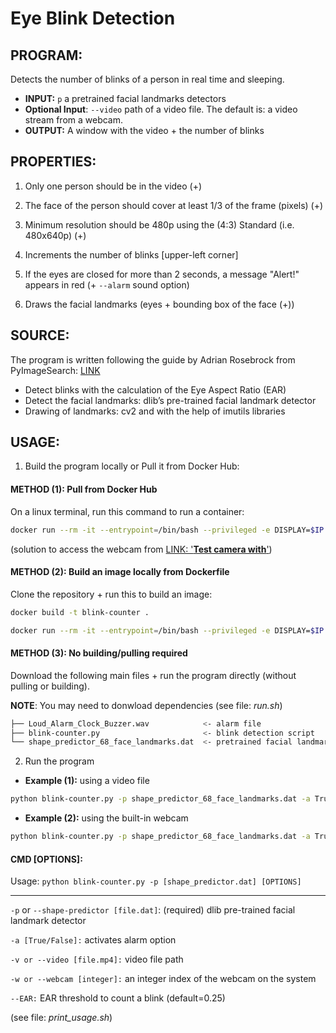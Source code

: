 # Eye Blink Detection

## PROGRAM:
Detects the number of blinks of a person in real time and sleeping.
- **INPUT:** `p` a pretrained facial landmarks detectors 
- **Optional Input**: `--video` path of a video file. The default is: a video stream from a webcam.
- **OUTPUT:** A window with the video + the number of blinks

## PROPERTIES:
1. Only one person should be in the video (+)
2. The face of the person should cover at least 1/3 of the frame (pixels) (+)
3. Minimum resolution should be 480p using the (4:3) Standard (i.e. 480x640p) (+)

4. Increments the number of blinks [upper-left corner]
5. If the eyes are closed for more than 2 seconds, a message "Alert!" appears in red (+ `--alarm` sound option)
6. Draws the facial landmarks (eyes + bounding box of the face (+))

## SOURCE: 
The program is written following the guide by Adrian Rosebrock from PyImageSearch: [LINK](https://www.pyimagesearch.com/2017/04/24/eye-blink-detection-opencv-python-dlib/)
- Detect blinks with the calculation of the Eye Aspect Ratio (EAR)
- Detect the facial landmarks: dlib’s pre-trained facial landmark detector 
- Drawing of landmarks: cv2 and with the help of imutils libraries

## USAGE: 
1. Build the program locally or Pull it from Docker Hub:
#### METHOD (1): Pull from Docker Hub
On a linux terminal, run this command to run a container:
```bash 
docker run --rm -it --entrypoint=/bin/bash --privileged -e DISPLAY=$IP:0 --device=/dev/video0:/dev/video0 -v /tmp/.X11-unix:/tmp/.X11-unix ikramhub/blink-counter
```
(solution to access the webcam from [LINK: '**Test camera with**'](https://stackoverflow.com/a/64634921/8664083))


#### METHOD (2): Build an image locally from Dockerfile
Clone the repository + run this to build an image:
```bash 
docker build -t blink-counter .
```
```bash 
docker run --rm -it --entrypoint=/bin/bash --privileged -e DISPLAY=$IP:0 --device=/dev/video0:/dev/video0 -v /tmp/.X11-unix:/tmp/.X11-unix blink-counter
``````

#### METHOD (3): No building/pulling required
Download the following main files + run the program directly (without pulling or building).

**NOTE**: You may need to donwload dependencies (see file: _run.sh_)

```bash
├── Loud_Alarm_Clock_Buzzer.wav            <- alarm file
├── blink-counter.py                       <- blink detection script
└── shape_predictor_68_face_landmarks.dat  <- pretrained facial landmarks detectors
```

2. Run the program
- **Example (1):** using a video file
```bash
python blink-counter.py -p shape_predictor_68_face_landmarks.dat -a True --video blink_detection_demo.mp4 --EAR 0.3
```

- **Example (2):** using the built-in webcam
```bash
python blink-counter.py -p shape_predictor_68_face_landmarks.dat -a True --webcam 0 --EAR 0.25
```


#### CMD [OPTIONS]:

Usage:	`python blink-counter.py -p [shape_predictor.dat] [OPTIONS]`
___________________________________________________________________________________________________________
`-p` or `--shape-predictor [file.dat]`:	(required) dlib pre-trained facial landmark detector

`-a [True/False]:`	activates alarm option

`-v or --video [file.mp4]:`	video file path

`-w or --webcam [integer]:`	an integer index of the webcam on the system

`--EAR:`	EAR threshold to count a blink (default=0.25)

(see file: _print_usage.sh_)
